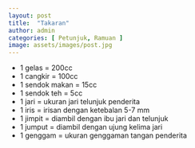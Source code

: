 ```yaml
---
layout: post
title:  "Takaran"
author: admin
categories: [ Petunjuk, Ramuan ]
image: assets/images/post.jpg
---
```


- 1 gelas = 200cc
- 1 cangkir = 100cc
- 1 sendok makan = 15cc
- 1 sendok teh = 5cc
- 1 jari = ukuran jari telunjuk penderita
- 1 iris = irisan dengan ketebalan 5-7 mm
- 1 jimpit = diambil dengan ibu jari dan telunjuk
- 1 jumput = diambil dengan ujung kelima jari
- 1 genggam = ukuran genggaman tangan penderita
